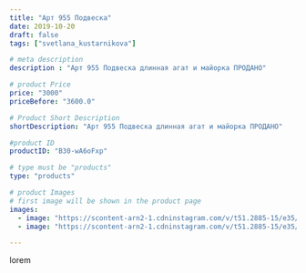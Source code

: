 ```yaml
---
title: "Арт 955 Подвеска"
date: 2019-10-20
draft: false
tags: ["svetlana_kustarnikova"]

# meta description
description : "Арт 955 Подвеска длинная агат и майорка ПРОДАНО"

# product Price
price: "3000"
priceBefore: "3600.0"

# Product Short Description
shortDescription: "Арт 955 Подвеска длинная агат и майорка ПРОДАНО"

#product ID
productID: "B30-wA6oFxp"

# type must be "products"
type: "products"

# product Images
# first image will be shown in the product page
images:
  - image: "https://scontent-arn2-1.cdninstagram.com/v/t51.2885-15/e35/73414142_784908798609141_3664838541334338252_n.jpg?se=7&tp=1&_nc_ht=scontent-arn2-1.cdninstagram.com&_nc_cat=109&_nc_ohc=B2Amak-25TUAX9Mmmn7&oh=5ab7ac611652d2e320b61e7e9c66213d&oe=606A1931&ig_cache_key=MjE1ODYyNjA5MDkxMDg5MDIwNQ%3D%3D.2"
  - image: "https://scontent-arn2-1.cdninstagram.com/v/t51.2885-15/e35/71965738_169377207545450_120981740629420642_n.jpg?se=7&tp=1&_nc_ht=scontent-arn2-1.cdninstagram.com&_nc_cat=102&_nc_ohc=uS3eNR95m8wAX9LzdR4&oh=b9e9cd0ca6ccd602750752b9d71d712c&oe=606A8908&ig_cache_key=MjE1ODYyNjA5MDkyNzU4MTE1NA%3D%3D.2"

---
```

lorem
